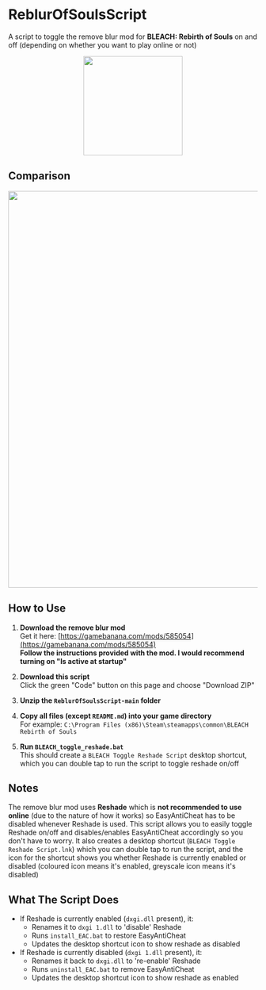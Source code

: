 # ReblurOfSoulsScript

A script to toggle the remove blur mod for **BLEACH: Rebirth of Souls** on and off (depending on whether you want to play online or not)
<p align='center'>
<img src='https://github.com/user-attachments/assets/b0b4c5f4-055a-4fce-8b31-2b91300c31f8' width='200'>
</p>

## Comparison

<p align='center'><img src='https://github.com/user-attachments/assets/0b7beada-c302-4821-a5ad-cfd2dd575c2a' width='800'></p>

## How to Use


1. **Download the remove blur mod**<br>
  Get it here: [https://gamebanana.com/mods/585054](https://gamebanana.com/mods/585054)<br>
  **Follow the instructions provided with the mod. I would recommend turning on "Is active at startup"**

2. **Download this script**<br>
  Click the green "Code" button on this page and choose "Download ZIP"

3. **Unzip the `ReblurOfSoulsScript-main` folder**<br>

4. **Copy **all files** (except `README.md`) into your game directory**<br>
  For example: `C:\Program Files (x86)\Steam\steamapps\common\BLEACH Rebirth of Souls`

5. **Run `BLEACH_toggle_reshade.bat`**<br>
  This should create a `BLEACH Toggle Reshade Script` desktop shortcut, which you can double tap to run the script to toggle reshade on/off

## Notes
The remove blur mod uses **Reshade** which is **not recommended to use online** (due to the nature of how it works) so EasyAntiCheat has to be disabled whenever Reshade is used. This script allows you to easily toggle Reshade on/off and disables/enables EasyAntiCheat accordingly so you don't have to worry. It also creates a desktop shortcut (`BLEACH Toggle Reshade Script.lnk`) which you can double tap to run the script, and the icon for the shortcut shows you whether Reshade is currently enabled or disabled (coloured icon means it's enabled, greyscale icon means it's disabled)

## What The Script Does
- If Reshade is currently enabled (`dxgi.dll` present), it:
  - Renames it to `dxgi 1.dll` to 'disable' Reshade
  - Runs `install_EAC.bat` to restore EasyAntiCheat
  - Updates the desktop shortcut icon to show reshade as disabled
- If Reshade is currently disabled (`dxgi 1.dll` present), it:
  - Renames it back to `dxgi.dll` to 're-enable' Reshade
  - Runs `uninstall_EAC.bat` to remove EasyAntiCheat
  - Updates the desktop shortcut icon to show reshade as enabled
